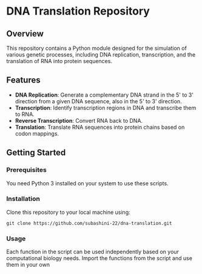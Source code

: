 # DNA Translation Repository

## Overview
This repository contains a Python module designed for the simulation of various genetic processes, including DNA replication, transcription, and the translation of RNA into protein sequences. 

## Features
- **DNA Replication**: Generate a complementary DNA strand in the 5' to 3' direction from a given DNA sequence, also in the 5' to 3' direction.
- **Transcription**: Identify transcription regions in DNA and transcribe them to RNA.
- **Reverse Transcription**: Convert RNA back to DNA.
- **Translation**: Translate RNA sequences into protein chains based on codon mappings.

## Getting Started
### Prerequisites
You need Python 3 installed on your system to use these scripts.

### Installation
Clone this repository to your local machine using:

`git clone https://github.com/subashini-22/dna-translation.git`

### Usage
Each function in the script can be used independently based on your computational biology needs. Import the functions from the script and use them in your own
